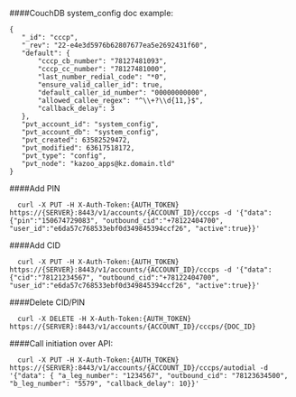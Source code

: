 ####CouchDB system_config doc example:

````
{
   "_id": "cccp",
   "_rev": "22-e4e3d5976b62807677ea5e2692431f60",
   "default": {
       "cccp_cb_number": "78127481093",
       "cccp_cc_number": "78127481000",
       "last_number_redial_code": "*0",
       "ensure_valid_caller_id": true,
       "default_caller_id_number": "00000000000",
       "allowed_callee_regex": "^\\+?\\d{11,}$",
       "callback_delay": 3
   },
   "pvt_account_id": "system_config",
   "pvt_account_db": "system_config",
   "pvt_created": 63582529472,
   "pvt_modified": 63617518172,
   "pvt_type": "config",
   "pvt_node": "kazoo_apps@kz.domain.tld"
}

````

####Add PIN

      curl -X PUT -H X-Auth-Token:{AUTH_TOKEN} https://{SERVER}:8443/v1/accounts/{ACCOUNT_ID}/cccps -d '{"data":{"pin":"150674729083", "outbound_cid":"+78122404700", "user_id":"e6da57c768533ebf0d349845394ccf26", "active":true}}'

####Add CID

      curl -X PUT -H X-Auth-Token:{AUTH_TOKEN} https://{SERVER}:8443/v1/accounts/{ACCOUNT_ID}/cccps -d '{"data":{"cid":"78121234567", "outbound_cid":"+78122404700", "user_id":"e6da57c768533ebf0d349845394ccf26", "active":true}}'

####Delete CID/PIN

      curl -X DELETE -H X-Auth-Token:{AUTH_TOKEN} https://{SERVER}:8443/v1/accounts/{ACCOUNT_ID}/cccps/{DOC_ID}

####Call initiation over API:

      curl -X PUT -H X-Auth-Token:{AUTH_TOKEN} https://{SERVER}:8443/v1/accounts/{ACCOUNT_ID}/cccps/autodial -d '{"data": { "a_leg_number": "1234567", "outbound_cid": "78123634500", "b_leg_number": "5579", "callback_delay": 10}}'
